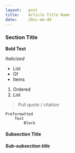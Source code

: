 ```yaml
---
layout:   post
title:    Article Title Name
date:     20xx-mm-dd
---
```


### Section Title

**Bold Text**

*Italicized*

- List
- Of
- Items

1. Ordered
2. List

> Pull quote / citation

```
Preformatted
    Text
        Block
```

#### Subsection Title


##### Sub-subsection title

